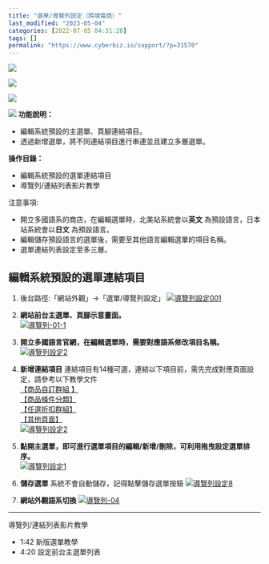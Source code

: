 ```yaml
---
title: "選單/導覽列設定（跨境電商）"
last_modified: "2023-05-04"
categories: [2022-07-05 04:31:28]
tags: []
permalink: "https://www.cyberbiz.io/support/?p=31570"
---
```


![](https://www.cyberbiz.io/support/wp-content/uploads/適用站別.png)

[![](https://www.cyberbiz.io/support/wp-content/uploads/北美站.png)](https://www.cyberbiz.io/support/?page_id=9206)

[![](https://www.cyberbiz.io/support/wp-content/uploads/日本站.png)](https://www.cyberbiz.io/support/?page_id=33456)

![](https://www.cyberbiz.io/support/wp-content/uploads/2021/09/wp-主視覺bar-1024x321.png) **功能說明：**  

* 編輯系統預設的主選單、頁腳連結項目。 
* 透過新增選單，將不同連結項目進行串連並且建立多層選單。 

**操作目錄：**

* 編輯系統預設的選單連結項目
* 導覽列/連結列表影片教學

注意事項:  

* 開立多國語系的商店，在編輯選單時，北美站系統會以**英文** 為預設語言，日本站系統會以**日文** 為預設語言。
* 編輯儲存預設語言的選單後，需要至其他語言編輯選單的項目名稱。
* 選單連結列表設定至多三層。



##  編輯系統預設的選單連結項目




1. 後台路徑:「網站外觀」→「選單/導覽列設定」  [![導覽列設定001](https://www.cyberbiz.io/support/wp-content/uploads/導覽列設定001.png)](https://www.cyberbiz.io/support/wp-content/uploads/導覽列設定001.png)


2. **網站前台主選單、頁腳示意畫面。**   
[![導覽列-01-1](https://www.cyberbiz.io/support/wp-content/uploads/導覽列-01-1.jpg)](https://www.cyberbiz.io/support/wp-content/uploads/導覽列-01-1.jpg)



3. **開立多國語言官網，在編輯選單時，需要對應語系修改項目名稱。**   
[![導覽列設定2](https://www.cyberbiz.io/support/wp-content/uploads/導覽列設定2.png)](https://www.cyberbiz.io/support/wp-content/uploads/導覽列設定2.png)



4. **新增連結項目**
連結項目有14種可選，連結以下項目前，需先完成對應頁面設定，請參考以下教學文件  
[【商品自訂群組 】](https://www.cyberbiz.io/support/?p=31938#c)  
[【商品條件分類】](https://www.cyberbiz.io/support/?p=31938#a)  
[【任選折扣群組】](https://www.cyberbiz.io/support/?p=7316)  
[ 【其他頁面】](https://www.loom.com/embed/bc89c504ed814289ba926dcdfedeecc9)  
[![導覽列設定2](https://www.cyberbiz.io/support/wp-content/uploads/導覽列設定9.png)](https://www.cyberbiz.io/support/wp-content/uploads/導覽列設定9.png)  

5. **點開主選單，即可進行選單項目的編輯/新增/刪除，可利用拖曳設定選單排序。**   
[![導覽列設定1](https://www.cyberbiz.io/support/wp-content/uploads/導覽列設定1.png)](https://www.cyberbiz.io/support/wp-content/uploads/導覽列設定1.png)



6. **儲存選單**
系統不會自動儲存，記得點擊儲存選單按鈕 [![導覽列設定8](https://www.cyberbiz.io/support/wp-content/uploads/導覽列設定8.png)](https://www.cyberbiz.io/support/wp-content/uploads/導覽列設定8.png)

7. **網站外觀語系切換**
[![導覽列-04](https://www.cyberbiz.io/support/wp-content/uploads/導覽列-04.jpg)](https://www.cyberbiz.io/support/wp-content/uploads/導覽列-04.jpg)  

* * *


導覽列/連結列表影片教學  


* 1:42 新版選單教學
* 4:20 設定前台主選單列表



